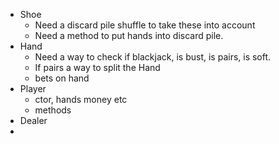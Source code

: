 - Shoe
  - Need a discard pile shuffle to take these into account
  - Need a method to put hands into discard pile.
- Hand
  - Need a way to check if blackjack, is bust, is pairs, is soft.
  - If pairs a way to split the Hand
  - bets on hand
- Player
  - ctor, hands money etc
  - methods
- Dealer
- 